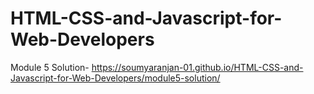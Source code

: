 # HTML-CSS-and-Javascript-for-Web-Developers
Module 5 Solution-
https://soumyaranjan-01.github.io/HTML-CSS-and-Javascript-for-Web-Developers/module5-solution/
